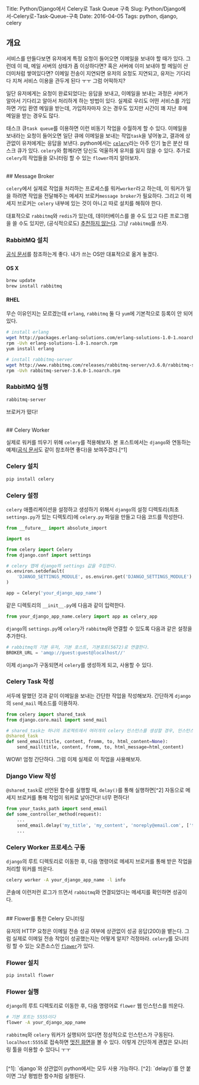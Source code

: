 Title: Python/Django에서 Celery로 Task Queue 구축
Slug: Python/Django에서-Celery로-Task-Queue-구축
Date: 2016-04-05
Tags: python, django, celery

## 개요

서비스를 만들다보면 유저에게 특정 요청이 들어오면 이메일을 보내야 할 때가 있다. 그런데 이 때, 메일 서버의 상태가 좀 이상하다면? 혹은 서버에 이미 보내야 할 메일이 산더미처럼 쌓여있다면? 이메일 전송이 지연되면 유저의 요청도 지연되고, 유저는 기다리다 지쳐 서비스 이용을 관두게 된다 ㅜㅜ 그럼 어떡하지?

일단 유저에게는 요청이 완료되었다는 응답을 보내고, 이메일을 보내는 과정은 서버가 알아서 기다리고 알아서 처리하게 하는 방법이 있다. 실제로 우리도 어떤 서비스를 가입하면 가입 환영 메일을 받는데, 가입하자마자 오는 경우도 있지만 시간이 꽤 지난 후에 메일을 받는 경우도 많다.

태스크 큐`task queue`를 이용하면 이런 비동기 작업을 수월하게 할 수 있다. 이메일을 보내라는 요청이 들어오면 일단 큐에 이메일을 보내는 작업`task`을 넣어놓고, 결과에 상관없이 유저에게는 응답을 보낸다. python에서는 [`celery`](http://www.celeryproject.org/)라는 아주 인기 높은 분산 태스크 큐가 있다. `celery`와 함께라면 당신도 억울하게 유저를 잃지 않을 수 있다. 추가로 `celery`의 작업들을 모니터링 할 수 있는 `flower`까지 알아보자.

<br>
## Message Broker

`celery`에서 실제로 작업을 처리하는 프로세스를 워커`worker`라고 하는데, 이 워커가 일을 하려면 작업을 전달해주는 메세지 브로커`message broker`가 필요하다. 그리고 이 메세지 브로커는 `celery` 내부에 있는 것이 아니고 따로 설치를 해줘야 한다.

대표적으로 `rabbitmq`와 `redis`가 있는데, 데이터베이스를 쓸 수도 있고 다른 프로그램을 쓸 수도 있지만, (공식적으로도) [추천하지 않는다](http://docs.celeryproject.org/en/latest/getting-started/brokers/index.html). 그냥 `rabbitmq`를 쓰자.

### RabbitMQ 설치

[공식 문서](https://www.rabbitmq.com/download.html)를 참조하는게 좋다. 내가 쓰는 OS만 대표적으로 옮겨 놓겠다.

#### OS X

``` bash
brew update
brew install rabbitmq
```

#### RHEL

무슨 이유인지는 모르겠는데 `erlang`, `rabbitmq` 둘 다 `yum`에 기본적으로 등록이 안 되어있다.

``` bash
# install erlang
wget http://packages.erlang-solutions.com/erlang-solutions-1.0-1.noarch.rpm
rpm -Uvh erlang-solutions-1.0-1.noarch.rpm
yum install erlang

# install rabbitmq-server
wget http://www.rabbitmq.com/releases/rabbitmq-server/v3.6.0/rabbitmq-server-3.6.0-1.noarch.rpm
rpm -Uvh rabbitmq-server-3.6.0-1.noarch.rpm
```

### RabbitMQ 실행

``` bash
rabbitmq-server
```

브로커가 떴다!

<br>
## Celery Worker

실제로 워커를 띄우기 위해 `celery`를 적용해보자. 본 포스트에서는 `django`와 연동하는 예제([공식 문서](http://docs.celeryproject.org/en/latest/django/first-steps-with-django.html)도 같이 참조하면 좋다)을 보여주겠다.[^1]

### Celery 설치

``` bash
pip install celery
```

### Celery 설정

`celery` 애플리케이션을 설정하고 생성하기 위해서 `django`의 설정 디렉토리(최초 `settings.py`가 있는 디렉토리)에 `celery.py` 파일을 만들고 다음 코드를 작성한다.

``` python
from __future__ import absolute_import

import os

from celery import Celery
from django.conf import settings

# celery 앱에 django의 settings 값을 주입한다.
os.environ.setdefault(
    'DJANGO_SETTINGS_MODULE', os.environ.get('DJANGO_SETTINGS_MODULE')
)

app = Celery('your_django_app_name')
```

같은 디렉토리의 `__init__.py`에 다음과 같이 입력한다.

``` python
from your_django_app_name.celery import app as celery_app
```

`django`의 `settings.py`에 `celery`가 `rabbitmq`와 연결할 수 있도록 다음과 같은 설정을 추가한다.

``` python
# rabbitmq의 기본 유저, 기본 호스트, 기본포트(5672)로 연결한다.
BROKER_URL = 'amqp://guest:guest@localhost//'
```

이제 `django`가 구동되면서 `celery`를 생성하게 되고, 사용할 수 있다.

### Celery Task 작성

서두에 말했던 것과 같이 이메일을 보내는 간단한 작업을 작성해보자. 간단하게 `django`의 `send_mail` 메소드를 이용하자.

``` python
from celery import shared_task
from django.core.mail import send_mail

# shared_task는 하나의 프로젝트에서 여러개의 celery 인스턴스를 생성할 경우, 인스턴스에서 공유가 가능한 작업을 뜻한다
@shared_task
def send_email(title, content, fromm, to, html_content=None):
    send_mail(title, content, fromm, to, html_message=html_content)
```

WOW! 엄청 간단하다. 그럼 이제 실제로 이 작업을 사용해보자.

### Django View 작성

`@shared_task`로 선언된 함수를 실행할 때, `delay()`를 통해 실행하면[^2] 자동으로 메세지 브로커를 통해 작업이 워커로 날아간다! 너무 편하다!

``` python
from your_tasks_path import send_email
def some_controller_method(request):
    ...
	send_email.delay('my_title', 'my_content', 'noreply@email.com', ['target@email.com'])
    ...
```

### Celery Worker 프로세스 구동

`django`의 루트 디렉토리로 이동한 후, 다음 명령어로 메세지 브로커를 통해 받은 작업을 처리할 워커를 띄운다.

``` bash
celery worker -A your_django_app_name -l info
```

콘솔에 이런저런 로그가 뜨면서 `rabbitmq`와 연결되었다는 메세지를 확인하면 성공이다.

<br>
## Flower를 통한 Celery 모니터링

유저의 HTTP 요청은 이메일 전송 성공 여부에 상관없이 성공 응답(200)을 뱉는다. 그럼 실제로 이메일 전송 작업이 성공했는지는 어떻게 알지? 걱정마라. `celery`를 모니터링 할 수 있는 오픈소스인 [`flower`](http://flower.readthedocs.org/en/latest/)가 있다.

### Flower 설치

``` bash
pip install flower
```

### Flower 실행

`django`의 루트 디렉토리로 이동한 후, 다음 명령어로 `flower` 웹 인스턴스를 띄운다.

``` bash
# 기본 포트는 5555이다
flower -A your_django_app_name
```

`rabbitmq`와 `celery` 워커가 실행되어 있다면 정상적으로 인스턴스가 구동된다. `localhost:5555`로 접속하면 [멋진 화면](http://flower.readthedocs.org/en/latest/screenshots.html)을 볼 수 있다. 이렇게 간단하게 괜찮은 모니터링 툴을 이용할 수 있다니 ㅜㅜ

<br>
[^1]: `django`와 상관없이 python에서는 모두 사용 가능하다.
[^2]: `delay()`를 안 붙이면 그냥 평범한 함수처럼 실행된다.
